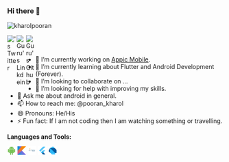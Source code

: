 ### Hi there 👋

<p align="left"> <img src="https://komarev.com/ghpvc/?username=kharolpooran&label=Views&color=blue&style=plastic" alt="kharolpooran" /> </p>

<a href="https://twitter.com/pooran_kharol">
  <img align="left" alt="
  's Twitter" width="22px" src="https://cdn.jsdelivr.net/npm/simple-icons@v3/icons/twitter.svg" />
</a>
<a href="https://linkedin.com/in/pooran-kharol-156104144">
  <img align="left" alt="Guru's Linkdein" width="22px" src="https://cdn.jsdelivr.net/npm/simple-icons@v3/icons/linkedin.svg" />
</a>
<a href="https://github.com/kharolpooran">
  <img align="left" alt="Guru's Github" width="22px" src="https://cdn.jsdelivr.net/npm/simple-icons@v3/icons/github.svg" />
</a>

<br/>
<br/>


- 🔭 I’m currently working on [Appic Mobile](https://www.appicmobile.com/).
- 🌱 I’m currently learning about Flutter and Android Development (Forever).
- 👯 I’m looking to collaborate on ...
- 🤔 I’m looking for help with improving my skills.
- 💬 Ask me about android in general.
- 📫 How to reach me: @pooran_kharol
- 😄 Pronouns: He/His
- ⚡ Fun fact: If I am not coding then I am watching something or travelling.

**Languages and Tools:**  

<code><img height="20" src="https://raw.githubusercontent.com/github/explore/80688e429a7d4ef2fca1e82350fe8e3517d3494d/topics/android/android.png"></code>
<code><img height="20" src="https://raw.githubusercontent.com/github/explore/80688e429a7d4ef2fca1e82350fe8e3517d3494d/topics/kotlin/kotlin.png"></code>
<code><img height="20" src="https://raw.githubusercontent.com/github/explore/80688e429a7d4ef2fca1e82350fe8e3517d3494d/topics/java/java.png"></code>
<code><img height="20" src="https://raw.githubusercontent.com/github/explore/80688e429a7d4ef2fca1e82350fe8e3517d3494d/topics/flutter/flutter.png"></code>
<code><img height="20" src="https://raw.githubusercontent.com/github/explore/80688e429a7d4ef2fca1e82350fe8e3517d3494d/topics/dart/dart.png"></code>

<!--
**kharolpooran/kharolpooran** is a ✨ _special_ ✨ repository because its `README.md` (this file) appears on your GitHub profile.

Here are some ideas to get you started:


-->
